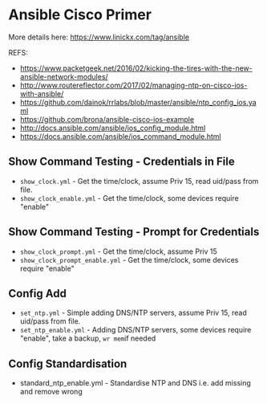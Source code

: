 
# Ansible Cisco Primer

More details here: https://www.linickx.com/tag/ansible

REFS:
- https://www.packetgeek.net/2016/02/kicking-the-tires-with-the-new-ansible-network-modules/
- http://www.routereflector.com/2017/02/managing-ntp-on-cisco-ios-with-ansible/
 - https://github.com/dainok/rrlabs/blob/master/ansible/ntp_config_ios.yaml
- https://github.com/brona/ansible-cisco-ios-example
- http://docs.ansible.com/ansible/ios_config_module.html
- https://docs.ansible.com/ansible/ios_command_module.html

## Show Command Testing - Credentials in File
- `show_clock.yml` - Get the time/clock, assume Priv 15, read uid/pass from file.
- `show_clock_enable.yml` - Get the time/clock, some devices require "enable"

## Show Command Testing - Prompt for Credentials
- `show_clock_prompt.yml` - Get the time/clock, assume Priv 15
- `show_clock_prompt_enable.yml` - Get the time/clock, some devices require "enable"

## Config Add
- `set_ntp.yml` - Simple adding DNS/NTP servers, assume Priv 15, read uid/pass from file.
- `set_ntp_enable.yml` - Adding DNS/NTP servers, some devices require "enable", take a backup, `wr mem`if needed

## Config Standardisation 
- standard_ntp_enable.yml - Standardise NTP and DNS i.e. add missing and remove wrong 

